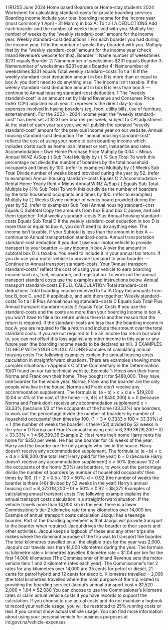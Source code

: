 1 IR1255 June 2024 Home based Boarders or Home-stay students 2024 Worksheet for calculating standard-costs for private boarding services Boarding income Include your total boarding income for the income year (most commonly 1 April - 31 March) in box A: To t a l A DEDUCTIONS Add each boarder and the number of weeks they lived with you. Multiply the number of weeks by the “weekly standard-cost” amount for the income year. Weekly standard-cost deductions 1 For each boarder you had during the income year, fill in the number of weeks they boarded with you. Multiply that by the “weekly standard-cost” amount for the income year (check Inland Revenue’s website for this). Boarder 1: Name number of weekstimes $231 equals Boarder 2: Namenumber of weekstimes $231 equals Boarder 3: Namenumber of weekstimes $231 equals Boarder 4: Namenumber of weekstimes $231 equals Total weekly standard‒costs To t a l B If the weekly standard-cost deduction amount in box B is more than or equal to box A, you don’t need to do anything else. The income isn’t taxable. If the weekly standard-cost deduction amount in box B is less than box A — continue to Annual housing standard-cost deduction. 1 The “weekly standard-cost” is an amount set by Inland Revenue and Consumer Price Index (CPI) adjusted each year. It represents the direct day-to-day expenses involved in having boarders (eg, food, utility bills, use of furniture, entertainment). For the 2023 - 2024 income year, the “weekly standard-cost” has been set at $231 per boarder per week, subject to CPI adjustment. At the start of each year tax year, we will publish the updated “weekly standard-cost” amount for the previous income year on our website. Annual housing standard-cost deduction The “annual housing standard-cost” reflects the cost of using your home to earn boarding income which includes costs such as home loan interest or rent, insurance and rates. Accommodation – Own Home Purchase Price Multiply by 0.04 = Minus Annual WINZ A/Sup ( ) Sub Total Multiply by ( ) % Sub Total To work this percentage out divide the number of boarders by the total household occupants and times by 100. (refer to examples) Multiply by ( ) Weeks Sub Total Divide number of weeks board provided during the year by 52. (refer to examples) Annual housing standard‒costs Equals C 2 Accommodation – Rental Home Yearly Rent = Minus Annual WINZ A/Sup ( ) Equals Sub Total Multiple by ( )% Sub Total To work this out divide the number of boarders by the total household occupants and times by 100. (refer to examples) Multiply by ( ) Weeks Divide number of weeks board provided during the year by 52. (refer to examples) Sub Total Annual housing standard‒cost Equals C Subtotal Copy the amounts from box B and box C above, and add them together: Total weekly standard‒costs Plus Annual housing standard‒costs Equals Sub Total D If the weekly standard-cost deduction in box D is more than or equal to box A, you don’t need to do anything else. The income isn’t taxable. If your Subtotal is less than the amount in box A — continue to Annual transportation standard-costs. Annual transportation standard-cost deduction If you don’t use your motor vehicle to provide transport to your boarder — any income in box A over the amount in subtotal box D is taxable. You need to include it in your annual tax return. If you do use your motor vehicle to provide transport to your boarder — Continue to Annual transport standard-costs. Your “Annual transport standard-costs” reflect the cost of using your vehicle to earn boarding income such as, fuel, insurance, and registration. To work out the annual transport standard costs use the examples and instructions below. Annual transport standard‒costs E FULL CALCULATION Total standard-cost deductions Total boarding income receivedTo t a lA Copy the amounts from box B, box C, and E if applicable, and add them together: Weekly standard‒costs To t a l B Plus Annual housing standard‒costs C Equals Sub Total Plus Annual transport standard‒costs E Equals Total Costs If you use the standard-costs and the costs are more than your boarding income in box A, you won’t have to file a tax return unless there is another reason that the return is required. If the standard-costs are less than the boarding income in box A, you are required to file a return and include the amount over the total standard costs. If you are not required to file an income tax return but want to, you can not offset this loss against any other income in this year or any future year (the boarding income needs to be declared as nil). 3 EXAMPLES TO HELP WITH YOUR CALCULATIONS Examples of calculating annual housing costs The following examples explain the annual housing costs calculation in straightforward situations. There are examples showing more complex situations in Appendix C of the Commentary in the Determination 19/01 found on our tax technical website. Example 1: Hosts own their home Norma and Frank own their home. They bought it for $480,000. They have one boarder for the whole year. Norma, Frank and the boarder are the only people who live in the house. Norma and Frank don’t receive any accommodation supplement. The formula is: (a – b) × c × d a = $19,200 (0.04 or 4% of the cost of the home – ie, 4% of $480,000) b = 0 (because Norma and Frank don’t receive any accommodation supplement) c = 33.33% (because 1/3 of the occupants of the home (33.33%) are boarders, to work out the percentage divide the number of boarders by number of household occupants’ then times by 100. (1 ÷ 3 = 0.3333 x 100 = 33.33%) d = 1 (the number of weeks the boarder is there (52) divided by 52 weeks in the year = 1) Norma and Frank’s annual housing cost = $6,399.36 ($19,200 – 0) × 33.33% × 1 = $6,399.36 Example 2: Host rents their home Harry rents his home for $350 per week. He has one boarder for 48 weeks of the year. Harry and the boarder are the only people who live in the house. Harry doesn’t receive any accommodation supplement. The formula is: (a – b) × c × d a = $18,200 (the total rent Harry paid for the year) b = 0 (because Harry doesn’t receive any accommodation supplement) c = 50% (because 1/2 of the occupants of the home (50%) are boarders, to work out the percentage divide the number of boarders by number of household occupants’ then times by 100. (1 ÷ 2 = 0.5 x 100 = 50%) d = 0.92 (the number of weeks the boarder is there (48) divided by 52 weeks in the year) Harry’s annual housing cost = $8,372 ($18,200 – 0) × 50% × 0.92 = $8,372 Examples of calculating annual transport costs The following example explains the annual transport costs calculation in a straightforward situation. If the vehicle travels more than 14,000 km in the year, there is a lower Commissioner’s tier 2 kilometre rate for any kilometres over 14,000 km. Example of annual transport costs calculation Jacqui has a teenage boarder. Part of the boarding agreement is that Jacqui will provide transport to the boarder when required. Jacqui drives the boarder to their sports and other activities. Jacqui keeps a logbook of these and any other trips she makes where the dominant purpose of the trip was to transport the boarder. The total kilometres travelled on all the eligible trips for the year was 2,000. Jacqui’s car travels less than 14,000 kilometres during the year. The formula is: kilometre rate × kilometres travelled Kilometre rate = $1.04 per km for the first 14,000 kilometres (The Commissioner of Inland Revenue sets the motor vehicle tiers 1 and 2 kilometre rates each year). The Commissioner’s tier 2 rates for any kilometres over 14,000 are 35 cents for petrol or diesel, 21 cents for petrol hybrid and 12 cents for electric. Kilometres travelled = 2,000 (the total kilometres travelled where the main purpose of the trip related to providing the boarding service) Jacqui’s annual transport cost = $1,520 2,000 × 1.04 = $2,080 You can choose to use the Commissioner’s kilometre rates or claim actual vehicle costs if you have records to support the calculation. If you choose to use actual costs and do not maintain a logbook to record your vehicle usage; you will be restricted to 25% running costs or less if you cannot show actual vehicle usage. You can find more information about using your personal vehicle for business purposes at ird.govt.nz/vehicle-expenses